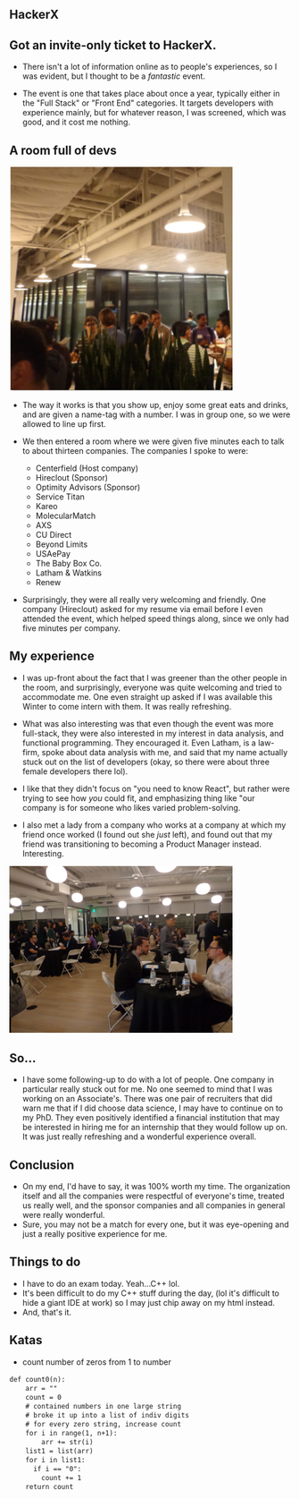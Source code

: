 ## HackerX

## Got an invite-only ticket to HackerX.

- There isn't a lot of information online as to people's experiences,
  so I was evident, but I thought to be a *fantastic* event. 
  
- The event is one that takes place about once a year, typically
  either in the "Full Stack" or "Front End" categories. It 
  targets developers with experience mainly, but for whatever reason,
  I was screened, which was good, and it cost me nothing. 
  
## A room full of devs

<img src="/images/hackerx/hacker_001.png" width="400">
  
- The way it works is that you show up, enjoy some great eats and drinks,
  and are given a name-tag with a number. I was in group one, 
  so we were allowed to line up first.
  
- We then entered a room where we were given five minutes each to talk 
  to about thirteen companies.
  The companies I spoke to were:
  - Centerfield (Host company)
  - Hireclout (Sponsor)
  - Optimity Advisors (Sponsor)
  - Service Titan
  - Kareo
  - MolecularMatch
  - AXS
  - CU Direct
  - Beyond Limits
  - USAePay
  - The Baby Box Co.
  - Latham & Watkins
  - Renew
  
- Surprisingly, they were all really very welcoming and friendly. One company
  (Hireclout) asked for my resume via email before I even attended the event, 
  which helped speed things along, since we only had five minutes per company.

## My experience

- I was up-front about the fact that I was greener than the other people in the room,
  and surprisingly, everyone was quite welcoming and tried to accommodate me. 
  One even straight up asked if I was available this Winter to come intern with them.
  It was really refreshing.
- What was also interesting was that even though the event was more full-stack,
  they were also interested in my interest in data analysis, and functional programming.
  They encouraged it. Even Latham, is a law-firm, spoke about data analysis with me, 
  and said that my name actually stuck out on the list of developers (okay, so there were
  about three female developers there lol).

- I like that they didn't focus on "you need to know React", but rather were trying to see
  how *you* could fit, and emphasizing thing like "our company is for someone who likes
  varied problem-solving.
  
- I also met a lady from a company who works at a company at which my friend once worked 
  (I found out she *just* left), and found out that my friend was transitioning to 
  becoming a Product Manager instead. Interesting. 
  
<img src="/images/hackerx/hacker_002.png" width="400">
  
## So...

- I have some following-up to do with a lot of people. One company in particular really
  stuck out for me. No one seemed to mind that I was working on an Associate's. 
  There was one pair of recruiters that did warn me that if I did choose data science, 
  I may have to continue on to my PhD. They even positively identified a financial 
  institution that may be interested in hiring me for an internship that they would 
  follow up on. It was just really refreshing and a wonderful experience overall.
  
## Conclusion

- On my end, I'd have to say, it was 100% worth my time. The organization itself
  and all the companies were respectful of everyone's time, treated us really well,
  and the sponsor companies and all companies in general were really wonderful.
- Sure, you may not be a match for every one, but it was eye-opening and just a 
  really positive experience for me.
  
## Things to do

- I have to do an exam today. Yeah...C++ lol.
- It's been difficult to do my C++ stuff during the day,
  (lol it's difficult to hide a giant IDE at work)
  so I may just chip away on my html instead.
- And, that's it.

## Katas

- count number of zeros from 1 to number

```
def count0(n):
    arr = ""
    count = 0
    # contained numbers in one large string
    # broke it up into a list of indiv digits
    # for every zero string, increase count
    for i in range(1, n+1):
        arr += str(i)
    list1 = list(arr)
    for i in list1:
      if i == "0":
        count += 1 
    return count
```

